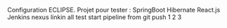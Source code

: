Configuration ECLIPSE.
Projet pour tester :
 SpringBoot
 Hibernate
 React.js
 Jenkins
 nexus
linkin all
test start pipeline from git push
1
2
3
